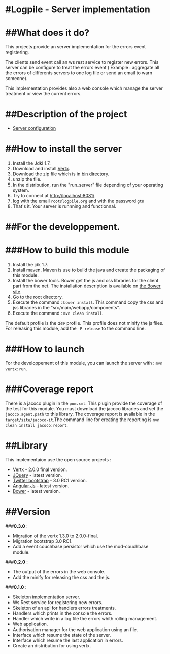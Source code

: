 #Logpile - Server implementation
=======
##What does it do?  
=======
This projects provide an server implementation for the errors event registering. 

The clients send event call an ws rest service to register new errors. This server can be configure to treat the errors event ( Example : aggregate all the errors of differents servers to one log file or send an email to warn someone).

This implementation provides also a web console which manage the server treatment or view the current errors.

##Description of the project
=======
* [Server configuration](https://github.com/devlogpile/logpile/wiki/Server-Configuration)

##How to install the server
=======

1. Install the Jdkl 1.7.
2. Download and install [Vertx](http://vertx.io/).
3. Download the zip file which is in [bin directory](../bin).
4. unzip the file.
5. In the distribution, run the "run_server" file depending of your operating system.
6. Try to connect at [http://localhost:8081/](http://localhost:8081/)
7. log with the email `root@logpile.org` and with the password `gtn`
8. That's it. Your server is runnning and functionnal.

##For the developpement.
=======

###How to build this module
=======

1. Install the jdk 1.7.
2. Install maven. Maven is use to build the java and create the packaging of this module.
3. Install the bower tools. Bower get the js and css libraries for the client part from the net. The installation description is available on [the Bower site](http://bower.io/).
4. Go to the root directory.
5. Execute the command : `bower install`. This command copy the css and jss libraries in the "src/main/webapp/components".
6. Execute the command : `mvn clean install`.

The default profile is the *dev* profile. This profile does not minify the js files. For releasing this module, add the  `-P release` to the command line.

###How to launch
=======

For the developpement of this module, you can launch the server with : `mvn vertx:run`. 

###Coverage report
=======

There is a jacoco plugin in the `pom.xml`. This plugin provide the coverage of the test for this module. You must download the jacoco libraries and set the `jacoco.agent.path` to this library. The coverage report is available in the `target/site/jacoco-it`.The command line for creating the reporting is `mvn clean install jacoco:report`.  

##Library
=======
This implementaion use the open source projects :

* [Vertx](http://vertx.io/)  - 2.0.0 final version.
* [JQuery](http://jquery.com/) - latest version.
* [Twitter bootstrap](http://twitter.github.com/bootstrap/index.html) - 3.0 RC1 version.
* [Angular Js](http://angularjs.org/) - latest version.
* [Bower](http://bower.io/) - latest version.


##Version
=======

###__0.3.0__ :
* Migration of the vertx 1.3.0 to 2.0.0-final.
* Migration bootstrap 3.0 RC1.
* Add a event couchbase persistor which use the mod-couchbase module.


###__0.2.0__ :
* The output of the errors in the web console.
* Add the minify for releasing the css and the js.

###__0.1.0__ :
* Skeleton implementation server.
* Ws Rest service for registering new errors.
* Skeleton of an api for handlers errors treatments.
* Handlers which prints in the console the errors.
* Handler which write in a log file the errors whith rolling management.
* Web application.
* Authorisation manager for the web application using an file.
* Interface which resume the state of the server.
* Interface which resume the last application in errors.
* Create an distribution for using vertx.
